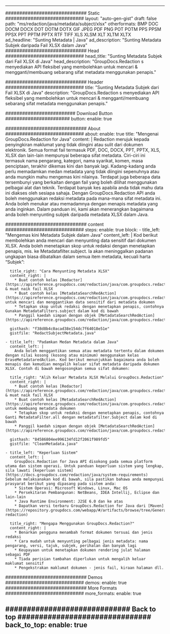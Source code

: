 
---
############################# Static ############################
layout: "auto-gen-gist" 
draft: false
path: "ms/redaction/java/metadata/subject/xlsx"
otherformats: BMP DOC DOCM DOCX DOT DOTM DOTX GIF JPEG PDF PNG POT POTM PPS PPSM PPSX PPT PPTM PPTX RTF TIFF XLS XLSM XLT XLTM XLTX  
ad_headline: "Sunting Metadata | Java"
ad_description: "Sunting Metadata Subjek daripada Fail XLSX dalam Java"
############################# Head ############################
head_title: "Sunting Metadata Subjek dari Fail XLSX di Java"
head_description: "GroupDocs.Redaction s menyediakan API fleksibel yang membolehkan untuk mencari & mengganti/membuang sebarang sifat metadata menggunakan penapis."

############################# Header ############################
title: "Sunting Metadata Subjek dari Fail XLSX di Java"
description: "GroupDocs.Redaction s menyediakan API fleksibel yang membolehkan untuk mencari & mengganti/membuang sebarang sifat metadata menggunakan penapis."

######################### Download Button #######################
button:
    enable: true

############################# About ############################
about:
    enable: true
    title: "Mengenai GroupDocs.Redaction for Java"
    content: |
        Redaction merujuk kepada penyingkiran maklumat yang tidak diingini atau sulit dari dokumen elektronik. Semua format fail termasuk PDF, DOC, DOCX, PPT, PPTX, XLS, XLSX dan lain-lain mempunyai beberapa sifat metadata. Ciri-ciri ini termasuk nama pengarang, kategori, nama syarikat, komen, masa penciptaan, terakhir dikemas kini dan banyak lagi. Kadang-kadang anda perlu memadamkan medan metadata yang tidak diingini sepenuhnya atau anda mungkin mahu mengemas kini nilainya. Terdapat juga beberapa data tersembunyi yang berkaitan dengan fail yang boleh dilihat menggunakan pelbagai alat dan teknik. Terdapat banyak kes apabila anda tidak mahu data ini diakses oleh sesiapa sahaja. Dengan GroupDocs.Redaction API anda boleh menggunakan redaksi metadata pada mana-mana sifat metadata ini. Anda boleh menukar atau memadamnya dengan menapis metadata yang anda inginkan. Dalam panduan ini, kami akan menerangkan bagaimana anda boleh menyunting subjek daripada metadata XLSX dalam Java.

############################# content ############################
steps:
    enable: true
    block:
    - title_left: "Mengemas kini Metadata Subjek dalam Java"
      content_left: |
        Kod berikut membolehkan anda mencari dan menyunting data sensitif dari dokumen XLSX. Anda boleh menetapkan skop untuk redaksi dengan menetapkan penapis, mis. ke Metadatafilter.subject. Ia akan meninggalkan padanan ungkapan biasa dibatalkan dalam semua item metadata, kecuali harta “Subjek”: 

      title_right: "Cara Menyunting Metadata XLSX"
      content_right: |
        * Buat contoh kelas [Redactor](https://apireference.groupdocs.com/redaction/java/com.groupdocs.redaction/Redactor) & muat naik fail XLSX
        * Buat contoh kelas [MetadataSearchRedAction](https://apireference.groupdocs.com/redaction/java/com.groupdocs.redaction.redactions/MetadataSearchRedaction) untuk mencari dan menggantikan data sensitif dari metadata dokumen
        * Tetapkan skop untuk redaksi dengan menetapkan penapis, contohnya Gunakan MetadataFilters.subject dalam kod di bawah
        * Panggil kaedah simpan dengan objek [MetadataSearchRedAction](https://apireference.groupdocs.com/redaction/java/com.groupdocs.redaction.redactions/MetadataSearchRedaction) 

      gisthash: "f38d8b4c0acad38e154dc7f64018e51e"
      gistfile: "RedactSubjectMetadata.java"
      
    - title_left: "Padamkan Medan Metadata dalam Java"
      content_left: |
        Anda boleh menggantikan semua atau metadata tertentu dalam dokumen dengan nilai kosong (kosong atau minimum) menggunakan kelas EraseMetadataredAction. Kod berikut menunjukkan bagaimana anda boleh menapis dan kemudian mengalih keluar sifat metadata daripada dokumen XLSX. Contoh di bawah mengosongkan semua sifat dokumen: 
        
      title_right: "Alih Keluar Metadata XLSX Melalui GroupDocs.Redaction"
      content_right: |
        * Buat contoh kelas [Redactor](https://apireference.groupdocs.com/redaction/java/com.groupdocs.redaction/Redactor) & muat naik fail XLSX
        * Buat contoh kelas [MetadataSearchRedAction](https://apireference.groupdocs.com/redaction/java/com.groupdocs.redaction.redactions/MetadataSearchRedaction) untuk membuang metadata dokumen
        * Tetapkan skop untuk redaksi dengan menetapkan penapis, contohnya Ganti MetadataFilter.all dengan metadatafilter.Subject dalam kod di bawah
        * Panggil kaedah simpan dengan objek [MetadataSearchRedAction](https://apireference.groupdocs.com/redaction/java/com.groupdocs.redaction.redactions/MetadataSearchRedaction) 
        
      gisthash: "84586804ee996134fd12f2061f989fd5"
      gistfile: "CleanMetadata.java"

    - title_left: "Keperluan Sistem"
      content_left: |
        GroupDocs.Redaction for Java API disokong pada semua platform utama dan sistem operasi. Untuk panduan keperluan sistem yang lengkap, sila lawati [keperluan sistem](https://docs.groupdocs.com/redaction/java/system-requirements) Sebelum melaksanakan kod di bawah, sila pastikan bahawa anda mempunyai prasyarat berikut yang dipasang pada sistem anda:
        * Sistem Operasi: Microsoft Windows, Linux, Mac OS
        * Persekitaran Pembangunan: NetBeans, IDEA Intellij, Eclipse dan lain-lain
        * Java Runtime Environment: J2SE 6.0 dan ke atas
        * Dapatkan versi terbaru GroupDocs.Redaction for Java dari [Maven](https://repository.groupdocs.com/webapp/#/artifacts/browse/tree/General/repo/com/groupdocs/groupdocs-redaction)
        
      title_right: "Mengapa Menggunakan GroupDocs.Redaction?"
      content_right: |
        * Benarkan pengguna menambah format dokumen tersuai dan jenis redaksi
        * Cara mudah untuk menyunting pelbagai jenis metadata: nama pengarang, versi, tajuk, subjek, perihalan dan banyak lagi
        * Keupayaan untuk menetapkan dokumen rendering julat halaman sebagai PDF
        * Tiada perisian tambahan diperlukan untuk mengalih keluar maklumat sensitif
        * Pengekstrakan maklumat dokumen - jenis fail, kiraan halaman dll.
        

############################# Demos ############################
demos:
    enable: true
############################# More Formats ############################
more_formats:
    enable: true

############################# Back to top ###############################
back_to_top:
    enable: true
---